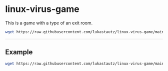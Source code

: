 # linux-virus-game
This is a game with a type of an exit room.
```bash
wget https://raw.githubusercontent.com/lukastautz/linux-virus-game/main/install.sh && sudo sh ./install.sh PASSWORD={Here comes the root password for the game} FILE={Here comes the filename/url for the files like index.html/the "secret nodes"}
```
<hr>

## Example
```bash
wget https://raw.githubusercontent.com/lukastautz/linux-virus-game/main/install.sh && sudo sh ./install.sh PASSWORD=root FILE=https://example.org/ff6c8e.tar.xz
```
